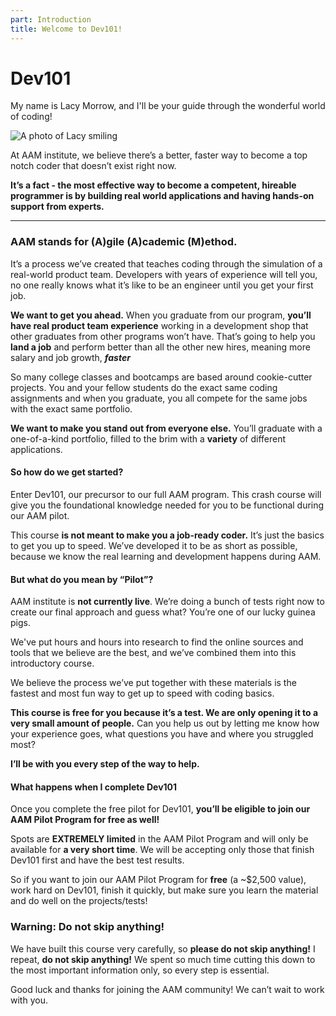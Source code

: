 ```yaml
---
part: Introduction
title: Welcome to Dev101!
---
```


# Dev101

My name is Lacy Morrow, and I'll be your guide through the wonderful world of coding!

![A photo of Lacy smiling](/images/photo-lacy.jpg)

At AAM institute, we believe there’s a better, faster way to become a top notch coder that doesn’t exist right now.

**It’s a fact - the most effective way to become a competent, hireable programmer is by building real world applications and having hands-on support from experts.**

---

### **AAM stands for (A)gile (A)cademic (M)ethod.**

It’s a process we’ve created that teaches coding through the simulation of a real-world product team. Developers with years of experience will tell you, no one really knows what it’s like to be an engineer until you get your first job.

**We want to get you ahead.** When you graduate from our program, **you’ll have real product team experience** working in a development shop that other graduates from other programs won’t have. That’s going to help you **land a job** and perform better than all the other new hires, meaning more salary and job growth, _**faster**_

So many college classes and bootcamps are based around cookie-cutter projects. You and your fellow students do the exact same coding assignments and when you graduate, you all compete for the same jobs with the exact same portfolio.

**We want to make you stand out from everyone else.** You’ll graduate with a one-of-a-kind portfolio, filled to the brim with a **variety** of different applications.

#### So how do we get started?

Enter Dev101, our precursor to our full AAM program. This crash course will give you the foundational knowledge needed for you to be functional during our AAM pilot.

This course **is not meant to make you a job-ready coder.** It’s just the basics to get you up to speed. We’ve developed it to be as short as possible, because we know the real learning and development happens during AAM.

#### But what do you mean by “Pilot”?

AAM institute is **not currently live**. We’re doing a bunch of tests right now to create our final approach and guess what? You’re one of our lucky guinea pigs.

We've put hours and hours into research to find the online sources and tools that we believe are the best, and we’ve combined them into this introductory course.

We believe the process we’ve put together with these materials is the fastest and most fun way to get up to speed with coding basics.

**This course is free for you because it’s a test. We are only opening it to a very small amount of people.** Can you help us out by letting me know how your experience goes, what questions you have and where you struggled most?

**I’ll be with you every step of the way to help.**

#### What happens when I complete Dev101

Once you complete the free pilot for Dev101, **you’ll be eligible to join our AAM Pilot Program for free as well!**

Spots are **EXTREMELY limited** in the AAM Pilot Program and will only be available for **a very short time**. We will be accepting only those that finish Dev101 first and have the best test results.

So if you want to join our AAM Pilot Program for **free** (a \~$2,500 value), work hard on Dev101, finish it quickly, but make sure you learn the material and do well on the projects/tests!

### Warning: Do not skip anything!

We have built this course very carefully, so **please do not skip anything!** I repeat, **do not skip anything!** We spent so much time cutting this down to the most important information only, so every step is essential.

Good luck and thanks for joining the AAM community! We can’t wait to work with you.
